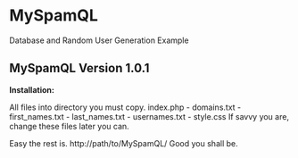 # MySpamQL
Database and Random User Generation Example

<h2>MySpamQL Version 1.0.1</h2>

<b>Installation:</b>
<p>All files into directory you must copy.
index.php - domains.txt - first_names.txt - last_names.txt - usernames.txt - style.css
If savvy you are, change these files later you can.</p>

<p>Easy the rest is.
http://path/to/MySpamQL/
Good you shall be.</p>
